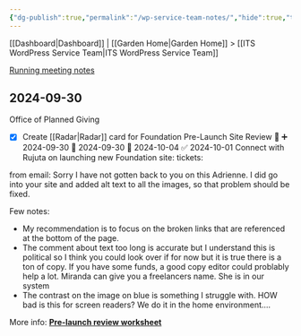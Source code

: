 ```yaml
---
{"dg-publish":true,"permalink":"/wp-service-team-notes/","hide":true,"tags":["work"],"noteIcon":"","created":"2024-08-19T18:30:21.644-07:00","updated":"2024-10-03T10:31:13.927-07:00"}
---
```


[[Dashboard\|Dashboard]] | [[Garden Home\|Garden Home]] > [[ITS WordPress Service Team\|ITS WordPress Service Team]]

[Running meeting notes](https://docs.google.com/document/d/1OmAIQF0OvszUOfYfECE_DmLnkLBVRKoXlOuMqtqAM50/edit#heading=h.5fbp2ddlsvia)
## 2024-09-30
Office of Planned Giving

- [x] Create [[Radar\|Radar]] card for Foundation Pre-Launch Site Review 🔺 ➕ 2024-09-30 🛫 2024-09-30 📅 2024-10-04 ✅ 2024-10-01
Connect with Rujuta on launching new Foundation site:
tickets: 

from email:
Sorry I have not gotten back to you on this Adrienne. I did go into your site and added alt text to all the images, so that problem should be fixed.

Few notes:

- My recommendation is to focus on the broken links that are referenced at the bottom of the page. 
- The comment about text too long is accurate but I understand this is political so I think you could look over if for now but it is true there is a ton of copy. If you have some funds, a good copy editor could problably help a lot. Miranda can give you a freelancers name. She is in our system
- The contrast on the image on blue is something I struggle with. HOW bad is this for screen readers? We do it in the home environment….


More info:
[**Pre-launch review worksheet**](https://docs.google.com/document/d/1ZS0kDfi0JO3D57HvwodotUK94zbFTnRgu5vtjNn9Vns/edit#heading=h.30j0zll)